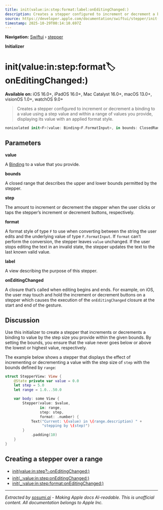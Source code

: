 ```yaml
---
title: init(value:in:step:format:label:onEditingChanged:)
description: Creates a stepper configured to increment or decrement a binding to a value using a step value and within a range of values you provide, displaying its value with an applied format style.
source: https://developer.apple.com/documentation/swiftui/stepper/init(value:in:step:format:label:oneditingchanged:)
timestamp: 2025-10-29T00:14:10.697Z
---
```


**Navigation:** [Swiftui](/documentation/swiftui) › [stepper](/documentation/swiftui/stepper)

**Initializer**

# init(value:in:step:format:label:onEditingChanged:)

**Available on:** iOS 16.0+, iPadOS 16.0+, Mac Catalyst 16.0+, macOS 13.0+, visionOS 1.0+, watchOS 9.0+

> Creates a stepper configured to increment or decrement a binding to a value using a step value and within a range of values you provide, displaying its value with an applied format style.

```swift
nonisolated init<F>(value: Binding<F.FormatInput>, in bounds: ClosedRange<F.FormatInput>, step: F.FormatInput.Stride = 1, format: F, @ViewBuilder label: () -> Label, onEditingChanged: @escaping (Bool) -> Void = { _ in }) where F : ParseableFormatStyle, F.FormatInput : BinaryFloatingPoint, F.FormatOutput == String
```

## Parameters

**value**

A [Binding](/documentation/swiftui/binding) to a value that you provide.



**bounds**

A closed range that describes the upper and lower bounds permitted by the stepper.



**step**

The amount to increment or decrement the stepper when the user clicks or taps the stepper’s increment or decrement buttons, respectively.



**format**

A format style of type `F` to use when converting between the string the user edits and the underlying value of type `F.FormatInput`. If `format` can’t perform the conversion, the stepper leaves `value` unchanged. If the user stops editing the text in an invalid state, the stepper updates the text to the last known valid value.



**label**

A view describing the purpose of this stepper.



**onEditingChanged**

A closure that’s called when editing begins and ends. For example, on iOS, the user may touch and hold the increment or decrement buttons on a stepper which causes the execution of the `onEditingChanged` closure at the start and end of the gesture.



## Discussion

Use this initializer to create a stepper that increments or decrements a binding to value by the step size you provide within the given bounds. By setting the bounds, you ensure that the value never goes below or above the lowest or highest value, respectively.

The example below shows a stepper that displays the effect of incrementing or decrementing a value with the step size of `step` with the bounds defined by `range`:

```swift
struct StepperView: View {
    @State private var value = 0.0
    let step = 5.0
    let range = 1.0...50.0

    var body: some View {
        Stepper(value: $value,
                in: range,
                step: step,
                format: .number) {
            Text("Current: \(value) in \(range.description) " +
                 "stepping by \(step)")
        }
            .padding(10)
    }
}
```



## Creating a stepper over a range

- [init(value:in:step:label:onEditingChanged:)](/documentation/swiftui/stepper/init(value:in:step:label:oneditingchanged:))
- [init(_:value:in:step:onEditingChanged:)](/documentation/swiftui/stepper/init(_:value:in:step:oneditingchanged:))
- [init(_:value:in:step:format:onEditingChanged:)](/documentation/swiftui/stepper/init(_:value:in:step:format:oneditingchanged:))

---

*Extracted by [sosumi.ai](https://sosumi.ai) - Making Apple docs AI-readable.*
*This is unofficial content. All documentation belongs to Apple Inc.*

